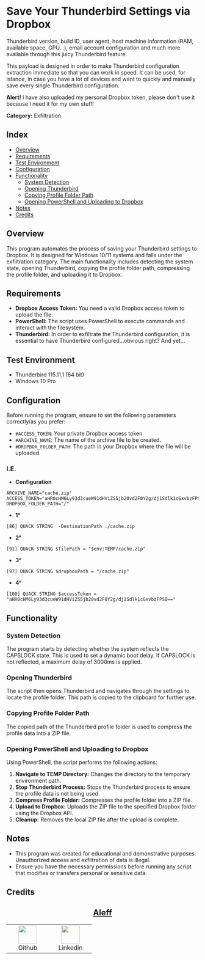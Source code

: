 # Save Your Thunderbird Settings via Dropbox

Thunderbird version, build ID, user agent, host machine information (RAM, available space, GPU...), email account configuration and much more available through this juicy Thunderbird feature.

This payload is designed in order to make Thunderbird configuration extraction immediate so that you can work in speed. It can be used, for istance, in case you have a lot of devices and want to quickly and manually save every single Thunderbird configuration.

**Alert!** I have also uploaded my personal Dropbox token, please don't use it because I need it for my own stuff!

**Category:** Exfiltration

## Index

- [Overview](#overview)
- [Requirements](#requirements)
- [Test Environment](#test-environment)
- [Configuration](#configuration)
- [Functionality](#functionality)
  - [System Detection](#system-detection)
  - [Opening Thunderbird](#opening-thunderbird)
  - [Copying Profile Folder Path](#copying-profile-folder-path)
  - [Opening PowerShell and Uploading to Dropbox](#opening-powershell-and-uploading-to-dropbox)
- [Notes](#notes)
- [Credits](#credits)

## Overview

This program automates the process of saving your Thunderbird settings to Dropbox. It is designed for Windows 10/11 systems and falls under the exfiltration category. The main functionality includes detecting the system state, opening Thunderbird, copying the profile folder path, compressing the profile folder, and uploading it to Dropbox.

## Requirements

- **Dropbox Access Token:** You need a valid Dropbox access token to upload the file.
- **PowerShell:** The script uses PowerShell to execute commands and interact with the filesystem.
- **Thunderbird:** In order to exfiltrate the Thunderbird configuration, it is essential to have Thunderbird configured...obvious right? And yet...

## Test Environment

- Thunderbird 115.11.1 (64 bit)
- Windows 10 Pro

## Configuration

Before running the program, ensure to set the following parameters correctly/as you prefer:

- `#ACCESS_TOKEN`: Your private Dropbox access token
- `#ARCHIVE_NAME`: The name of the archive file to be created.
- `#DROPBOX_FOLDER_PATH`: The path in your Dropbox where the file will be uploaded.

### I.E.

- **Configuration**

```shell
ARCHIVE_NAME="cache.zip"
ACCESS_TOKEN="aHR0cHM6Ly93d3cueW91dHViZS5jb20vd2F0Y2g/dj1Sdlk1cGxvbzFPSQ=="
DROPBOX_FOLDER_PATH="/"
```

- **1°**

```plaintext
[86] QUACK STRING  -DestinationPath ./cache.zip
```

- **2°**

```plaintext
[91] QUACK STRING $filePath = "$env:TEMP/cache.zip"
```

- **3°**

```plaintext
[97] QUACK STRING $dropboxPath = "/cache.zip"
```

- **4°**

```plaintext
[100] QUACK STRING $accessToken = "aHR0cHM6Ly93d3cueW91dHViZS5jb20vd2F0Y2g/dj1Sdlk1cGxvbzFPSQ=="
```

## Functionality

### System Detection

The program starts by detecting whether the system reflects the CAPSLOCK state. This is used to set a dynamic boot delay. If CAPSLOCK is not reflected, a maximum delay of 3000ms is applied.

### Opening Thunderbird

The script then opens Thunderbird and navigates through the settings to locate the profile folder. This path is copied to the clipboard for further use.

### Copying Profile Folder Path

The copied path of the Thunderbird profile folder is used to compress the profile data into a ZIP file.

### Opening PowerShell and Uploading to Dropbox

Using PowerShell, the script performs the following actions:

1. **Navigate to TEMP Directory:** Changes the directory to the temporary environment path.
2. **Stop Thunderbird Process:** Stops the Thunderbird process to ensure the profile data is not being used.
3. **Compress Profile Folder:** Compresses the profile folder into a ZIP file.
4. **Upload to Dropbox:** Uploads the ZIP file to the specified Dropbox folder using the Dropbox API.
5. **Cleanup:** Removes the local ZIP file after the upload is complete.

## Notes

- This program was created for educational and demonstrative purposes. Unauthorized access and exfiltration of data is illegal.
- Ensure you have the necessary permissions before running any script that modifies or transfers personal or sensitive data.

## Credits

<h2 align="center"><a href="https://aleff-gitlab.gitlab.io/">Aleff</a></h2>
<div align=center>
<table>
  <tr>
    <td align="center" width="96">
      <a href="https://github.com/aleff-github">
        <img src=https://github.com/aleff-github/aleff-github/blob/main/img/github.png?raw=true width="48" height="48" />
      </a>
      <br>Github
    </td>
    <td align="center" width="96">
      <a href="https://www.linkedin.com/in/alessandro-greco-aka-aleff/">
        <img src=https://github.com/aleff-github/aleff-github/blob/main/img/linkedin.png?raw=true width="48" height="48" />
      </a>
      <br>Linkedin
    </td>
  </tr>
</table>
</div>